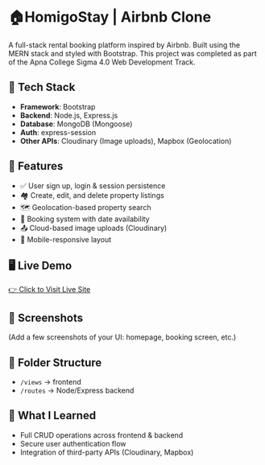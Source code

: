 # 🏠HomigoStay | Airbnb Clone

A full-stack rental booking platform inspired by Airbnb. Built using the MERN stack and styled with Bootstrap. This project was completed as part of the Apna College Sigma 4.0 Web Development Track.

## 🔧 Tech Stack
- **Framework**: Bootstrap
- **Backend**: Node.js, Express.js
- **Database**: MongoDB (Mongoose)
- **Auth**: express-session
- **Other APIs**: Cloudinary (Image uploads), Mapbox (Geolocation)

## 🚀 Features
- ✅ User sign up, login & session persistence
- 🏘️ Create, edit, and delete property listings
- 🗺️ Geolocation-based property search
- 📆 Booking system with date availability
- 📤 Cloud-based image uploads (Cloudinary)
- 📱 Mobile-responsive layout

## 🖥️ Live Demo
[👉 Click to Visit Live Site](https://homigostay.onrender.com/listings)

## 📸 Screenshots
(Add a few screenshots of your UI: homepage, booking screen, etc.)

## 📂 Folder Structure
- `/views` → frontend
- `/routes` → Node/Express backend

## 🧠 What I Learned
- Full CRUD operations across frontend & backend
- Secure user authentication flow
- Integration of third-party APIs (Cloudinary, Mapbox)
